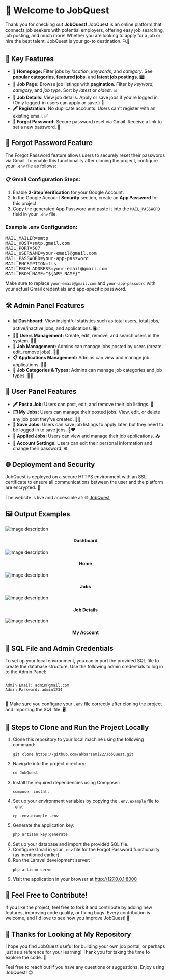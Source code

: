 <body>
  <h1>🚀 Welcome to JobQuest</h1>
  
  <p>Thank you for checking out <b>JobQuest!</b> JobQuest is an online platform that connects job seekers with potential employers, offering easy job searching, job posting, and much more! Whether you are looking to apply for a job or hire the best talent, JobQuest is your go-to destination. 🔍💼</p>
  
  <h2>🔧 Key Features</h2>
<ul>
  <li><strong>📍 Homepage:</strong> Filter jobs by <em>location</em>, <em>keywords</em>, and <em>category</em>. See <strong>popular categories</strong>, <strong>featured jobs</strong>, and <strong>latest job postings</strong>. 🏙️</li>
  
  <li><strong>💼 Job Page:</strong> Browse job listings with <strong>pagination</strong>. Filter by <em>keyword</em>, <em>category</em>, and <em>job type</em>. Sort by <em>latest</em> or <em>oldest</em>. 📊</li>
  
  <li><strong>📝 Job Details:</strong> View job details. Apply or save jobs if you're logged in. (Only logged-in users can apply or save.) 💼</li>
  
  <li><strong>🖋️ Registration:</strong> No duplicate accounts. Users can't register with an existing email. ✅</li>
  
  <li><strong>🔑 Forgot Password:</strong> Secure password reset via Gmail. Receive a link to set a new password. 📧</li>
</ul>

<h2>🔑 Forgot Password Feature</h2>
<p>The Forgot Password feature allows users to securely reset their passwords via Gmail. To enable this functionality after cloning the project, configure your <code>.env</code> file as follows:</p>

<h3>📋 Gmail Configuration Steps:</h3>
<ol>
  <li>Enable <strong>2-Step Verification</strong> for your Google Account.</li>
  <li>In the Google Account <strong>Security</strong> section, create an <strong>App Password</strong> for this project.</li>
  <li>Copy the generated App Password and paste it into the <code>MAIL_PASSWORD</code> field in your <code>.env</code> file.</li>
</ol>

<h3>Example .env Configuration:</h3>
<pre>
MAIL_MAILER=smtp
MAIL_HOST=smtp.gmail.com
MAIL_PORT=587
MAIL_USERNAME=your-email@gmail.com
MAIL_PASSWORD=your-app-password
MAIL_ENCRYPTION=tls
MAIL_FROM_ADDRESS=your-email@gmail.com
MAIL_FROM_NAME="${APP_NAME}"
</pre>
<p>Make sure to replace <code>your-email@gmail.com</code> and <code>your-app-password</code> with your actual Gmail credentials and app-specific password.</p>


  <h2>🛠️ Admin Panel Features</h2>
  <ul>
    <li><strong>📊 Dashboard:</strong> View insightful statistics such as total users, total jobs, active/inactive jobs, and applications. 🖥️📈</li>
    <li><strong>👨‍💼 Users Management:</strong> Create, edit, remove, and search users in the system. 🔎👥</li>
    <li><strong>💼 Job Management:</strong> Admins can manage jobs posted by users (create, edit, remove jobs). 📝💼</li>
    <li><strong>📋 Applications Management:</strong> Admins can view and manage job applications. 📩📂</li>
    <li><strong>🔖 Job Categories & Types:</strong> Admins can manage job categories and job types. 📂📑</li>
  </ul>

  <h2>👥 User Panel Features</h2>
  <ul>
    <li><strong>🖋️ Post a Job:</strong> Users can post, edit, and remove their job listings. 🏢</li>
    <li><strong>🗂️ My Jobs:</strong> Users can manage their posted jobs. View, edit, or delete any job post they’ve created. 🧑‍💼</li>
    <li><strong>💾 Save Jobs:</strong> Users can save job listings to apply later, but they need to be logged in to save jobs. 💼❤️</li>
    <li><strong>📑 Applied Jobs:</strong> Users can view and manage their job applications. 📥</li>
    <li><strong>🔧 Account Settings:</strong> Users can edit their personal information and change their password. ⚙️</li>
  </ul>

  <h2>🌐 Deployment and Security</h2>
  <p>JobQuest is deployed on a secure HTTPS environment with an SSL certificate to ensure all communications between the user and the platform are encrypted. 🔐</p>
  <p>The website is live and accessible at: 🌐 <a href="https://jobquest.wuaze.com/" target="_blank">JobQuest</a></p>

  <h2>🖼️ Output Examples</h2>
   <img src="https://github.com/user-attachments/assets/729a7ffe-6100-465f-bce3-c37bab537f69" alt="Image description">
   

   <h4 align="center">Dashboard </h4>
   <img src="https://github.com/user-attachments/assets/42eda61e-c992-4069-9d72-e76ec080b27c" alt="Image description">
   <h4 align="center">Home</h4>
   <img src="https://github.com/user-attachments/assets/bdec7f3e-141e-4474-983a-c15de1490ffb" alt="Image description">
   <h4 align="center">Jobs</h4>
   <img src="https://github.com/user-attachments/assets/c12f2835-4783-476a-9cef-1df03b9c224a" alt="Image description">
    <h4 align="center">Job Details </h4>
     <img src="https://github.com/user-attachments/assets/aed57d5f-3344-44a6-aa68-f9e6234dbb04" alt="Image description">
      <h4 align="center">My Account </h4>
       

  <h2>📁 SQL File and Admin Credentials</h2>
  <p>To set up your local environment, you can import the provided SQL file to create the database structure. Use the following admin credentials to log in to the Admin Panel:</p>
  <pre><code>
Admin Email: admin@gmail.com
Admin Password: admin1234
  </code></pre>
  
  <p>🔑 Make sure you configure your <code>.env</code> file correctly after cloning the project and importing the SQL file. 🖥️</p>

  <h2>🚀 Steps to Clone and Run the Project Locally</h2>
  <ol>
    <li>Clone this repository to your local machine using the following command:</li>
    <pre><code>git clone https://github.com/akbarsami22/JobQuest.git</code></pre>
    <li>Navigate into the project directory:</li>
    <pre><code>cd JobQuest</code></pre>
    <li>Install the required dependencies using Composer:</li>
    <pre><code>composer install</code></pre>
    <li>Set up your environment variables by copying the <code>.env.example</code> file to <code>.env</code>:</li>
    <pre><code>cp .env.example .env</code></pre>
    <li>Generate the application key:</li>
    <pre><code>php artisan key:generate</code></pre>
    <li>Set up your database and import the provided SQL file.</li>
    <li>Configure Gmail in your <code>.env</code> file for the Forgot Password functionality (as mentioned earlier).</li>
    <li>Run the Laravel development server:</li>
    <pre><code>php artisan serve</code></pre>
    <li>Visit the application in your browser at <a href="http://127.0.0.1:8000" target="_blank">http://127.0.0.1:8000</a></li>
  </ol>

  <h2>🙌 Feel Free to Contribute!</h2>
  <p>If you like the project, feel free to fork it and contribute by adding new features, improving code quality, or fixing bugs. Every contribution is welcome, and I'd love to see how you improve JobQuest! 🎉</p>

  <h2>🎉 Thanks for Looking at My Repository</h2>
  <p>I hope you find JobQuest useful for building your own job portal, or perhaps just as a reference for your learning! Thank you for taking the time to explore the code. 🚀</p>

  <p>Feel free to reach out if you have any questions or suggestions. Enjoy using JobQuest! 😊</p>
</body>
